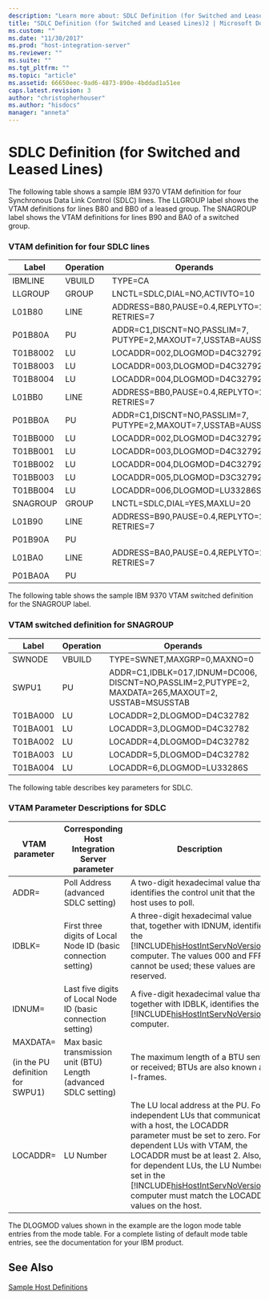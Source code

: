 ```yaml
---
description: "Learn more about: SDLC Definition (for Switched and Leased Lines)"
title: "SDLC Definition (for Switched and Leased Lines)2 | Microsoft Docs"
ms.custom: ""
ms.date: "11/30/2017"
ms.prod: "host-integration-server"
ms.reviewer: ""
ms.suite: ""
ms.tgt_pltfrm: ""
ms.topic: "article"
ms.assetid: 66650eec-9ad6-4873-890e-4bddad1a51ee
caps.latest.revision: 3
author: "christopherhouser"
ms.author: "hisdocs"
manager: "anneta"
---
```

# SDLC Definition (for Switched and Leased Lines)
The following table shows a sample IBM 9370 VTAM definition for four Synchronous Data Link Control (SDLC) lines. The LLGROUP label shows the VTAM definitions for lines B80 and BB0 of a leased group. The SNAGROUP label shows the VTAM definitions for lines B90 and BA0 of a switched group.  
  
### VTAM definition for four SDLC lines  
  
|Label|Operation|Operands|  
|-----------|---------------|--------------|  
|IBMLINE|VBUILD|TYPE=CA|  
|LLGROUP|GROUP|LNCTL=SDLC,DIAL=NO,ACTIVTO=10|  
|L01B80|LINE|ADDRESS=B80,PAUSE=0.4,REPLYTO=2.0, RETRIES=7|  
|P01B80A|PU|ADDR=C1,DISCNT=NO,PASSLIM=7, PUTYPE=2,MAXOUT=7,USSTAB=AUSSTAB|  
|T01B8002|LU|LOCADDR=002,DLOGMOD=D4C32792|  
|T01B8003|LU|LOCADDR=003,DLOGMOD=D4C32792|  
|T01B8004|LU|LOCADDR=004,DLOGMOD=D4C32792|  
|L01BB0|LINE|ADDRESS=BB0,PAUSE=0.4,REPLYTO=2.0, RETRIES=7|  
|P01BB0A|PU|ADDR=C1,DISCNT=NO,PASSLIM=7, PUTYPE=2,MAXOUT=7,USSTAB=AUSSTAB|  
|T01BB000|LU|LOCADDR=002,DLOGMOD=D4C32792|  
|T01BB001|LU|LOCADDR=003,DLOGMOD=D4C32792|  
|T01BB002|LU|LOCADDR=004,DLOGMOD=D4C32792|  
|T01BB003|LU|LOCADDR=005,DLOGMOD=D3C32792|  
|T01BB004|LU|LOCADDR=006,DLOGMOD=LU33286S|  
|SNAGROUP|GROUP|LNCTL=SDLC,DIAL=YES,MAXLU=20|  
|L01B90|LINE|ADDRESS=B90,PAUSE=0.4,REPLYTO=2.0, RETRIES=7|  
|P01B90A|PU||  
|L01BA0|LINE|ADDRESS=BA0,PAUSE=0.4,REPLYTO=2.0, RETRIES=7|  
|P01BA0A|PU||  
  
 The following table shows the sample IBM 9370 VTAM switched definition for the SNAGROUP label.  
  
### VTAM switched definition for SNAGROUP  
  
|Label|Operation|Operands|  
|-----------|---------------|--------------|  
|SWNODE|VBUILD|TYPE=SWNET,MAXGRP=0,MAXNO=0|  
|SWPU1|PU|ADDR=C1,IDBLK=017,IDNUM=DC006, DISCNT=NO,PASSLIM=2,PUTYPE=2, MAXDATA=265,MAXOUT=2, USSTAB=MSUSSTAB|  
|T01BA000|LU|LOCADDR=2,DLOGMOD=D4C32782|  
|T01BA001|LU|LOCADDR=3,DLOGMOD=D4C32782|  
|T01BA002|LU|LOCADDR=4,DLOGMOD=D4C32782|  
|T01BA003|LU|LOCADDR=5,DLOGMOD=D4C32782|  
|T01BA004|LU|LOCADDR=6,DLOGMOD=LU33286S|  
  
 The following table describes key parameters for SDLC.  
  
### VTAM Parameter Descriptions for SDLC  
  
|                    VTAM parameter                     |         Corresponding Host Integration Server parameter          |                                                                                                                                                                                   Description                                                                                                                                                                                   |
|-------------------------------------------------------|------------------------------------------------------------------|---------------------------------------------------------------------------------------------------------------------------------------------------------------------------------------------------------------------------------------------------------------------------------------------------------------------------------------------------------------------------------|
|                         ADDR=                         |               Poll Address (advanced SDLC setting)               |                                                                                                                                           A two-digit hexadecimal value that identifies the control unit that the host uses to poll.                                                                                                                                            |
|                        IDBLK=                         |  First three digits of Local Node ID (basic connection setting)  |                                                                      A three-digit hexadecimal value that, together with IDNUM, identifies the [!INCLUDE[hisHostIntServNoVersion](../includes/hishostintservnoversion-md.md)] computer. The values 000 and FFF cannot be used; these values are reserved.                                                                       |
|                        IDNUM=                         |   Last five digits of Local Node ID (basic connection setting)   |                                                                                                        A five-digit hexadecimal value that, together with IDBLK, identifies the [!INCLUDE[hisHostIntServNoVersion](../includes/hishostintservnoversion-md.md)] computer.                                                                                                        |
| MAXDATA=<br /><br /> (in the PU definition for SWPU1) | Max basic transmission unit (BTU) Length (advanced SDLC setting) |                                                                                                                                                 The maximum length of a BTU sent or received; BTUs are also known as I-frames.                                                                                                                                                  |
|                       LOCADDR=                        |                            LU Number                             | The LU local address at the PU. For independent LUs that communicate with a host, the LOCADDR parameter must be set to zero. For dependent LUs with VTAM, the LOCADDR must be at least 2. Also, for dependent LUs, the LU Numbers set in the [!INCLUDE[hisHostIntServNoVersion](../includes/hishostintservnoversion-md.md)] computer must match the LOCADDR values on the host. |
  
 The DLOGMOD values shown in the example are the logon mode table entries from the mode table. For a complete listing of default mode table entries, see the documentation for your IBM product.  
  
## See Also  
 [Sample Host Definitions](../core/sample-host-definitions2.md)
